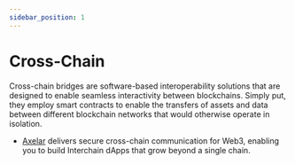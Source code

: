 ```yaml
---
sidebar_position: 1
---
```


# Cross-Chain

Cross-chain bridges are software-based interoperability solutions that are designed to enable seamless interactivity between blockchains. Simply put, they employ smart contracts to enable the transfers of assets and data between different blockchain networks that would otherwise operate in isolation.

- [Axelar](https://axelar.network/) delivers secure cross-chain communication for Web3, enabling you to build Interchain dApps that grow beyond a single chain.